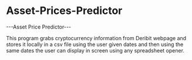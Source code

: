 # Asset-Prices-Predictor
---Asset Price Predictor---

This program grabs cryptocurrency information from Deribit webpage 
and stores it locally in a csv file using the user given dates and 
then using the same dates the user can display in screen using any 
spreadsheet opener.
